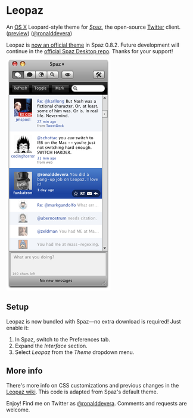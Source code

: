 Leopaz
======

An [OS X][1] Leopard-style theme for [Spaz][2], the open-source [Twitter][3] client. ([preview][4]) ([@ronalddevera][9])

Leopaz is [now an official theme][10] in Spaz 0.8.2. Future development will continue in the [official Spaz Desktop repo][11]. Thanks for your support!

[![Leopaz preview][4]][5]


Setup
-----

Leopaz is now bundled with Spaz&mdash;no extra download is required! Just enable it:

 1. In Spaz, switch to the Preferences tab.
 2. Expand the *Interface* section.
 3. Select *Leopaz* from the *Theme* dropdown menu.


More info
---------

There's more info on CSS customizations and previous changes in the [Leopaz wiki][8]. This code is adapted from Spaz's default theme.

Enjoy! Find me on Twitter as [@ronalddevera][7]. Comments and requests are welcome.

  [1]: http://www.apple.com/macosx/
  [2]: http://funkatron.com/spaz
  [3]: http://twitter.com
  [4]: http://github.com/rondevera/leopaz/raw/ee472e9d405964e38f791267affcc957cf12bd33/Leopaz/images/leopaz-preview.png "Leopaz preview"
  [5]: http://github.com/rondevera/leopaz/downloads
  [6]: http://funkatron.com/spaz
  [7]: http://twitter.com/ronalddevera
  [8]: http://wiki.github.com/rondevera/leopaz
  [9]: http://twitter.com/home?status=@ronalddevera%20
  [10]: http://groups.google.com/group/spaz-users/browse_thread/thread/8371f53d776fc9cf/ef6356f15f12a8df?show_docid=ef6356f15f12a8df
  [11]: http://github.com/funkatron/spaz-desktop-air